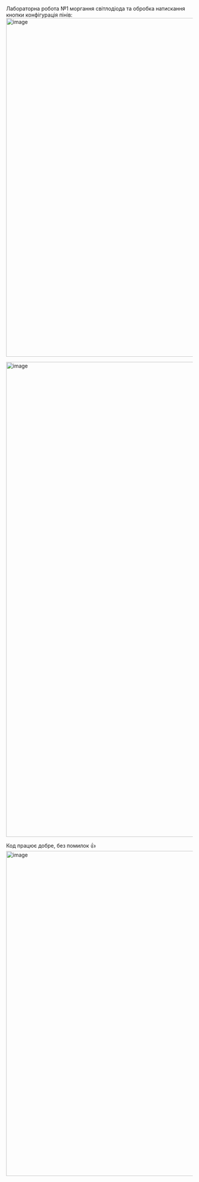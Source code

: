 Лабораторна робота №1 
моргання світлодіода та обробка натискання кнопки
конфігурація пінів:
<img width="1709" height="913" alt="image" src="https://github.com/user-attachments/assets/0bac6041-89fa-4588-9fb5-0bba9196c8fd" />

<img width="960" height="1280" alt="image" src="https://github.com/user-attachments/assets/f41bcdae-50c4-40c2-8750-fce9752139b2" />



Код працює добре, без помилок 👍
<img width="789" height="876" alt="image" src="https://github.com/user-attachments/assets/8836d2e4-3a13-45ad-805e-b4068cd5e0a7" />
